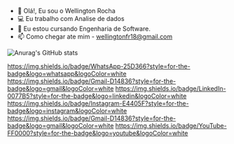 - 👋 Olá!, Eu sou o Wellington Rocha
- 💻 Eu trabalho com Analise de dados
- 🌱 Eu estou cursando Engenharia de Software.
- 📫 Como chegar ate mim - wellingtonfr18@gmail.com

![Anurag's GitHub stats](https://github-readme-stats.vercel.app/api?username=wellington-rocha&show_icons=true&theme=dark)

https://img.shields.io/badge/WhatsApp-25D366?style=for-the-badge&logo=whatsapp&logoColor=white
https://img.shields.io/badge/Gmail-D14836?style=for-the-badge&logo=gmail&logoColor=white
https://img.shields.io/badge/LinkedIn-0077B5?style=for-the-badge&logo=linkedin&logoColor=white
https://img.shields.io/badge/Instagram-E4405F?style=for-the-badge&logo=instagram&logoColor=white
https://img.shields.io/badge/Gmail-D14836?style=for-the-badge&logo=gmail&logoColor=white
https://img.shields.io/badge/YouTube-FF0000?style=for-the-badge&logo=youtube&logoColor=white
